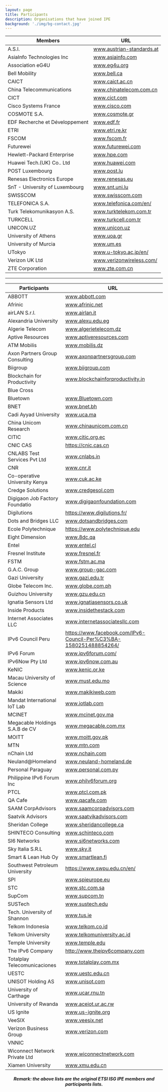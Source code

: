 ```yaml
---
layout: page
title: Participants
description: Organisations that have joined IPE
background: './img/bg-contact.jpg'
---
```


|Members                                 |URL                                                          |
|----------------------------------------|-------------------------------------------------------------|
|A.S.I.                                  |www.austrian-standards.at                                    |
|AsiaInfo Technologies Inc   |www.asiainfo.com|
|Association eG4U            |www.eg4u.org|
|Bell Mobility               |www.bell.ca|
|CAICT	|www.caict.ac.cn|
|China Telecommunications	|www.chinatelecom.com.cn|
|CICT	|www.cict.com|
|Cisco Systems France	|www.cisco.com|
|COSMOTE S.A.	|www.cosmote.gr|
|EDF Recherche et Développement	|www.edf.fr|
|ETRI	|www.etri.re.kr|
|FSCOM	|www.fscom.fr|
|Futurewei	|www.futurewei.com|
|Hewlett-Packard Enterprise	|www.hpe.com|
|Huawei Tech.(UK) Co.. Ltd	|www.huawei.com|
|POST Luxembourg	|www.post.lu|
|Renesas Electronics Europe	|www.renesas.eu|
|SnT - University of Luxembourg	|www.snt.uni.lu|
|SWISSCOM	|www.swisscom.com|
|TELEFONICA S.A.	|www.telefonica.com/en/|
|Turk Telekomunikasyon A.S.	|www.turktelekom.com.tr|
|TURKCELL	|www.turkcell.com.tr|
|UNICON.UZ	|www.unicon.uz|
|University of Athens	|www.uoa.gr|
|University of Murcia	|www.um.es|
|UTokyo	|www.u-tokyo.ac.jp/en/|
|Verizon UK Ltd	|www.verizonwireless.com/|
|ZTE Corporation	|www.zte.com.cn|

---

|Participants                            |URL                                                          |
|----------------------------------------|-------------------------------------------------------------|
|	ABBOTT                               |	www.abbott.com	                                           |
|	Afrinic	|	www.afrinic.net	|
|	airLAN S.r.l.	|	www.airlan.it	|
|	Alexandria University	|	www.alexu.edu.eg	|
|	Algerie Telecom	|	www.algerietelecom.dz	|
|	Aptive Resources	|	www.aptiveresources.com	|
|	ATM Mobilis	|	www.mobilis.dz	|
|	Axon Partners Group Consulting	|	www.axonpartnersgroup.com	|
|	Biigroup	|	www.biigroup.com	|
|	Blockchain for Productivity	|	www.blockchainforproductivity.in	|
|	Blue Cross	|		|
|	Bluetown	|	www.Bluetown.com	|
|	BNET	|	www.bnet.bh	|
|	Cadi Ayyad University	|	www.uca.ma	|
|	China Unicom Research	|	www.chinaunicom.com.cn	|
|	CITIC	|	www.citic.org.ec	|
|	CNIC CAS	|	https://cnic.cas.cn	|
|	CNLABS Test Services Pvt Ltd	|	www.cnlabs.in	|
|	CNR	|	www.cnr.it	|
|	Co-operative University Kenya	|	www.cuk.ac.ke	|
|	Credge Solutions	|	www.credgesol.com	|
|	Digigaon Job Factory Foundatio	|	www.digigaonfoundation.com	|
|	Digilutions	|	https://www.digilutions.fr/	|
|	Dots and Bridges LLC	|	www.dotsandbridges.com	|
|	Ecole Polytechnique	|	https://www.polytechnique.edu	|
|	Eight Dimension	|	www.8dc.qa	|
|	Entel	|	www.entel.cl	|
|	Fresnel Institute	|	www.fresnel.fr	|
|	FSTM	|	www.fstm.ac.ma	|
|	G.A.C. Group	|	www.group-gac.com	|
|	Gazi University	|	www.gazi.edu.tr	|
|	Globe Telecom Inc.	|	www.globe.com.ph	|
|	Guizhou University	|	www.gzu.edu.cn	|
|	Ignatia Sensors Ltd	|	www.ignatiasensors.co.uk	|
|	Inside Products	|	www.insidethestack.com	|
|	Internet Associates LLC	|	www.internetassociatesllc.com	|
|	IPv6 Council Peru	|	https://www.facebook.com/IPv6-Council-Per%C3%BA-1580251488854264/	|
|	IPv6 Forum	|	www.ipv6forum.com/	|
|	IPv6Now Pty Ltd	|	www.ipv6now.com.au	|
|	KeNIC	|	www.kenic.or.ke	|
|	Macau University of Science	|	www.must.edu.mo	|
|	Makiki	|	www.makikiweb.com	|
|	Mandat International IoT Lab	|	www.iotlab.com	|
|	MCINET	|	www.mcinet.gov.ma	|
|	Megacable Holdings S.A.B de CV	|	www.megacable.com.mx	|
|	MOITT	|	www.moitt.gov.pk	|
|	MTN	|	www.mtn.com	|
|	nChain Ltd	|	www.nchain.com	|
|	Neuland@Homeland	|	www.neuland-homeland.de	|
|	Personal Paraguay	|	www.personal.com.py	|
|	Philippine IPv6 Forum Inc	|	www.philv6forum.org	|
|	PTCL	|	www.ptcl.com.pk	|
|	QA Cafe	|	www.qacafe.com	|
|	SAAM CorpAdvisors	|	www.saamcorpadvisors.com	|
|	Saatvik Advisors	|	www.saatvikadvisors.com	|
|	Sheridan College	|	www.sheridancollege.ca	|
|	SHINTECO Consulting	|	www.schinteco.com	|
|	SI6 Networks	|	www.si6networks.com	|
|	Sky Italia S.R.L	|	www.sky.it	|
|	Smart & Lean Hub Oy	|	www.smartlean.fi	|
|	Southwest Petroleum University	|	https://www.swpu.edu.cn/en/	|
|	SPI	|	www.spieurope.eu	|
|	STC	|	www.stc.com.sa	|
|	SupCom	|	www.supcom.tn	|
|	SUSTech	|	www.sustech.edu	|
|	Tech. University of Shannon	|	www.tus.ie	|
|	Telkom Indonesia	|	www.telkom.co.id	|
|	Telkom University	|	www.telkomuniversity.ac.id	|
|	Temple University	|	www.temple.edu	|
|	The IPv6 Company	|	http://www.theipv6company.com	|
|	Totalplay Telecomunicaciones	|	www.totalplay.com.mx	|
|	UESTC	|	www.uestc.edu.cn	|
|	UNISOT Holding AS	|	www.unisot.com	|
|	University of Carthage	|	www.ucar.rnu.tn	|
|	University of Rwanda	|	www.aceiot.ur.ac.rw	|
|	US Ignite	|	www.us-ignite.org	|
|	VeeSIX	|	www.veesix.net	|
|	Verizon Business Group	|	www.verizon.com	|
|	VNNIC	|		|
|	Wiconnect Network Private Ltd	|	www.wiconnectnetwork.com	|
|	Xiamen University	|	www.xmu.edu.cn	|

<center>
<h6><b>Remark: the above lists are the original ETSI ISG IPE members and participants lists.</b></h6> 
</center>